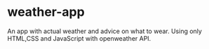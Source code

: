 # weather-app
An app with actual weather and advice on what to wear. 
Using only HTML,CSS and JavaScript with openweather API.

